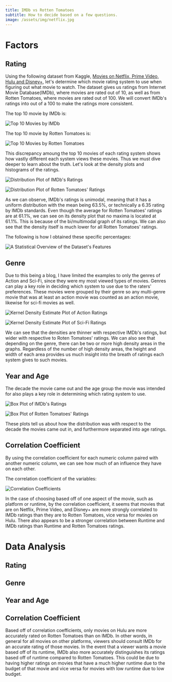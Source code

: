 ```yaml
---
title: IMDb vs Rotten Tomatoes
subtitle: How to decide based on a few questions.
image: /assets/img/netflix.jpg
---
```


# Factors
## Rating
Using the following dataset from Kaggle, [Movies on Netflix, Prime Video, Hulu and Disney+](https://www.kaggle.com/ruchi798/movies-on-netflix-prime-video-hulu-and-disney), let's determine which movie rating system to use when figuring out what movie to watch. The dataset gives us ratings from Internet Movie Database(IMDb), where movies are rated out of 10, as well as from Rotten Tomatoes, where movies are rated out of 100. We will convert IMDb's ratings into out of a 100 to make the ratings more consistent.

The top 10 movie by IMDb is:

![Top 10 Movies by IMDb](/assets/img/top_ten_IMDb.png)

The top 10 movie by Rotten Tomatoes is:

![Top 10 Movies by Rotten Tomatoes](/assets/img/top_ten_Rotten_Tomatoes.png)

This discrepancy amoung the top 10 movies of each rating system shows how vastly different each system views these movies. Thus we must dive deeper to learn about the truth. Let's look at the density plots and histograms of the ratings.

![Distribution Plot of IMDb's Ratings](/assets/img/IMDb_ratings.png)

![Distribution Plot of Rotten Tomatoes' Ratings](/assets/img/Rotten_Tomatoes_ratings.png)

As we can observe, IMDb's ratings is unimodal, meaning that it has a uniform distribution with the mean being 63.5%, or technically a 6.35 rating by IMDb standards. Even though the average for Rotten Tomatoes' ratings are at 61.1%, we can see on its density plot that no maxima is located at 61.1%. This is because of the bi/multimodal graph of its ratings. We can also see that the density itself is much lower for all Rotten Tomatoes' ratings.

The following is how I obtained these specific percentages:

![A Statistical Overview of the Dataset's Features](/assets/img/movies_describe.png)
## Genre
Due to this being a blog, I have limited the examples to only the genres of Action and Sci-Fi, since they were my most viewed types of movies. Genres can play a key role in deciding which system to use due to the raters' preferences. These movies were grouped by their genre so any multi-genre movie that was at least an action movie was counted as an action movie, likewise for sci-fi movies as well.

![Kernel Density Estimate Plot of Action Ratings](/assets/img/Action_Ratings.png)

![Kernel Density Estimate Plot of Sci-Fi Ratings](/assets/img/Sci_Fi_Ratings.png)

We can see that the densities are thinner with respective IMDb's ratings, but wider with respective to Roten Tomatoes' ratings. We can also see that depending on the genre, there can be two or more high density areas in the graphs. Regardless of the number of high density areas, the height and width of each area provides us much insight into the breath of ratings each system gives to such movies.
## Year and Age
The decade the movie came out and the age group the movie was intended for also plays a key role in determining which rating system to use.

![Box Plot of IMDb's Ratings](/assets/img/Box_Plot_IMDb.png)

![Box Plot of Rotten Tomatoes' Ratings](/assets/img/Box_Plot_Rotten_Tomatoes.png)

These plots tell us about how the distribution was with respect to the decade the movies came out in, and furthermore separated into age ratings.
## Correlation Coefficient
By using the correlation coefficient for each numeric column paired with another numeric column, we can see how much of an influence they have on each other.

The correlation coefficient of the variables:

![Correlation Coefficients](/assets/img/correlation.png)

In the case of choosing based off of one aspect of the movie, such as platform or runtime, by the correlation coefficient, it seems that movies that are on Netflix, Prime Video, and Disney+ are more strongly correlated to IMDb ratings than they are to Rotten Tomatoes, vice versa for movies on Hulu. There also appears to be a stronger correlation between Runtime and IMDb ratings than Runtime and Rotten Tomatoes ratings.
# Data Analysis
## Rating
## Genre
## Year and Age
## Correlation Coefficient
Based off of correlation coefficients, only movies on Hulu are more accurately rated on Rotten Tomatoes than on IMDb. In other words, in general for all movies on other platforms, viewers should consult IMDb for an accurate rating of those movies. In the event that a viewer wants a movie based off of its runtime, IMDb also more accurately distinguishes its ratings based off of runtime compared to Rotten Tomatoes. This could be due to having higher ratings on movies that have a much higher runtime due to the budget of that movie and vice versa for movies with low runtime due to low budget.
